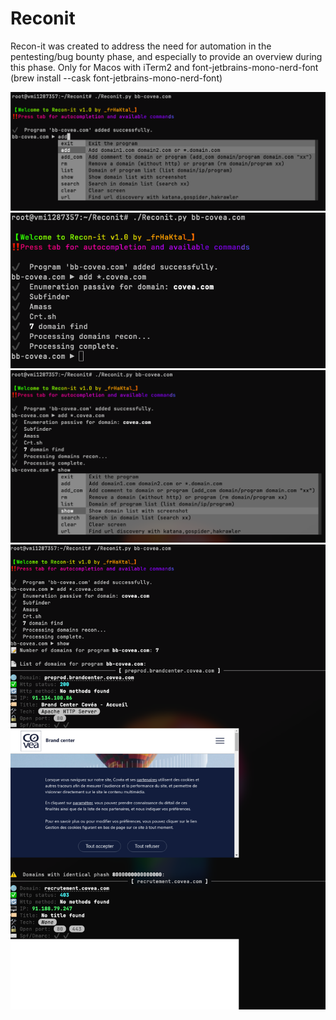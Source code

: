 # Reconit
Recon-it was created to address the need for automation in the pentesting/bug bounty phase, and especially to provide an overview during this phase.
Only for Macos with iTerm2 and font-jetbrains-mono-nerd-font (brew install --cask font-jetbrains-mono-nerd-font)

![Description de l'image](1.png)
![Description de l'image](2.png)
![Description de l'image](3.png)
![Description de l'image](4.png)
